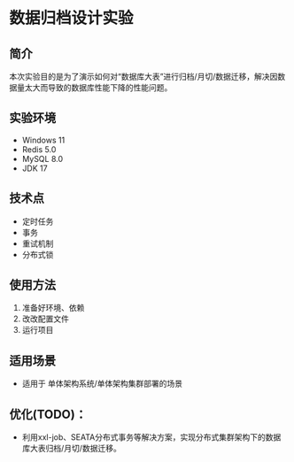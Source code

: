# 数据归档设计实验

## 简介

本次实验目的是为了演示如何对“数据库大表”进行归档/月切/数据迁移，解决因数据量太大而导致的数据库性能下降的性能问题。

## 实验环境
 - Windows 11
 - Redis 5.0
 - MySQL 8.0
 - JDK 17

## 技术点
- 定时任务
- 事务
- 重试机制
- 分布式锁

## 使用方法
1. 准备好环境、依赖
2. 改改配置文件
3. 运行项目

## 适用场景
 - 适用于 单体架构系统/单体架构集群部署的场景


## 优化(TODO)：
 - 利用xxl-job、SEATA分布式事务等解决方案，实现分布式集群架构下的数据库大表归档/月切/数据迁移。